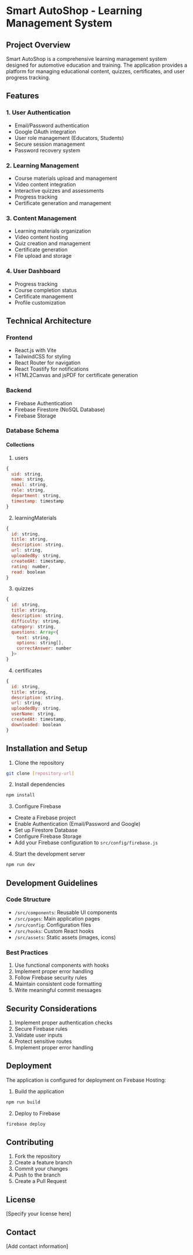 # Smart AutoShop - Learning Management System

## Project Overview
Smart AutoShop is a comprehensive learning management system designed for automotive education and training. The application provides a platform for managing educational content, quizzes, certificates, and user progress tracking.

## Features

### 1. User Authentication
- Email/Password authentication
- Google OAuth integration
- User role management (Educators, Students)
- Secure session management
- Password recovery system

### 2. Learning Management
- Course materials upload and management
- Video content integration
- Interactive quizzes and assessments
- Progress tracking
- Certificate generation and management

### 3. Content Management
- Learning materials organization
- Video content hosting
- Quiz creation and management
- Certificate generation
- File upload and storage

### 4. User Dashboard
- Progress tracking
- Course completion status
- Certificate management
- Profile customization

## Technical Architecture

### Frontend
- React.js with Vite
- TailwindCSS for styling
- React Router for navigation
- React Toastify for notifications
- HTML2Canvas and jsPDF for certificate generation

### Backend
- Firebase Authentication
- Firebase Firestore (NoSQL Database)
- Firebase Storage

### Database Schema

#### Collections

1. users
```javascript
{
  uid: string,
  name: string,
  email: string,
  role: string,
  department: string,
  timestamp: timestamp
}
```

2. learningMaterials
```javascript
{
  id: string,
  title: string,
  description: string,
  url: string,
  uploadedBy: string,
  createdAt: timestamp,
  rating: number,
  read: boolean
}
```

3. quizzes
```javascript
{
  id: string,
  title: string,
  description: string,
  difficulty: string,
  category: string,
  questions: Array<{
    text: string,
    options: string[],
    correctAnswer: number
  }>
}
```

4. certificates
```javascript
{
  id: string,
  title: string,
  description: string,
  url: string,
  uploadedBy: string,
  userName: string,
  createdAt: timestamp,
  downloaded: boolean
}
```

## Installation and Setup

1. Clone the repository
```bash
git clone [repository-url]
```

2. Install dependencies
```bash
npm install
```

3. Configure Firebase
- Create a Firebase project
- Enable Authentication (Email/Password and Google)
- Set up Firestore Database
- Configure Firebase Storage
- Add your Firebase configuration to `src/config/firebase.js`

4. Start the development server
```bash
npm run dev
```

## Development Guidelines

### Code Structure
- `/src/components`: Reusable UI components
- `/src/pages`: Main application pages
- `/src/config`: Configuration files
- `/src/hooks`: Custom React hooks
- `/src/assets`: Static assets (images, icons)

### Best Practices
1. Use functional components with hooks
2. Implement proper error handling
3. Follow Firebase security rules
4. Maintain consistent code formatting
5. Write meaningful commit messages

## Security Considerations
1. Implement proper authentication checks
2. Secure Firebase rules
3. Validate user inputs
4. Protect sensitive routes
5. Implement proper error handling

## Deployment
The application is configured for deployment on Firebase Hosting:

1. Build the application
```bash
npm run build
```

2. Deploy to Firebase
```bash
firebase deploy
```

## Contributing
1. Fork the repository
2. Create a feature branch
3. Commit your changes
4. Push to the branch
5. Create a Pull Request

## License
[Specify your license here]

## Contact
[Add contact information]
